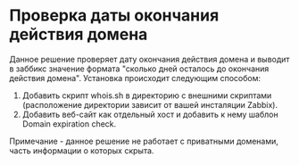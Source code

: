 # Проверка даты окончания действия домена
Данное решение проверяет дату окончания действия домена и выводит в заббикс значение формата "сколько дней осталось до окончания действия домена". Установка происходит следующим способом:
1. Добавить скрипт whois.sh в директорию с внешними скриптами (расположение директории зависит от вашей инсталяции Zabbix).
2. Добавить веб-сайт как отдельный хост и добавить к нему шаблон Domain expiration check.

Примечание - данное решение не работает с приватными доменами, часть информации о которых скрыта.
